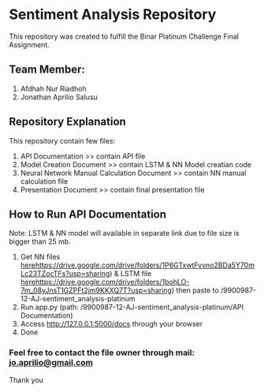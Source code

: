 # Sentiment Analysis Repository
This repository was created to fulfill the Binar Platinum Challenge Final Assignment.

## Team Member:
1. Afdhah Nur Riadhoh
2. Jonathan Aprilio Salusu


## Repository Explanation
This repository contain few files:
1. API Documentation >> contain API file
2. Model Creation Document >> contain LSTM & NN Model creatian code
3. Neural Network Manual Calculation Document >> contain NN manual calculation file
4. Presentation Document >> contain final presentation file

## How to Run API Documentation
Note: LSTM & NN model will available in separate link due to file size is bigger than 25 mb.
1. Get NN files [here](https://drive.google.com/drive/folders/1P6GTxwtFvvno2BDa5Y70mLc23TZocTFs?usp=sharing)https://drive.google.com/drive/folders/1P6GTxwtFvvno2BDa5Y70mLc23TZocTFs?usp=sharing) & LSTM file [here](https://drive.google.com/drive/folders/1bohLO-7m_08yJnsT1GZPFt2jm9KKXQ7T?usp=sharing)https://drive.google.com/drive/folders/1bohLO-7m_08yJnsT1GZPFt2jm9KKXQ7T?usp=sharing) then paste to /9900987-12-AJ-sentiment_analysis-platinum
2. Run app.py (path: /9900987-12-AJ-sentiment_analysis-platinum/API Documentation)
3. Access http://127.0.0.1:5000/docs through your browser
4. Done

### Feel free to contact the file owner through mail: jo.aprilio@gmail.com
Thank you
